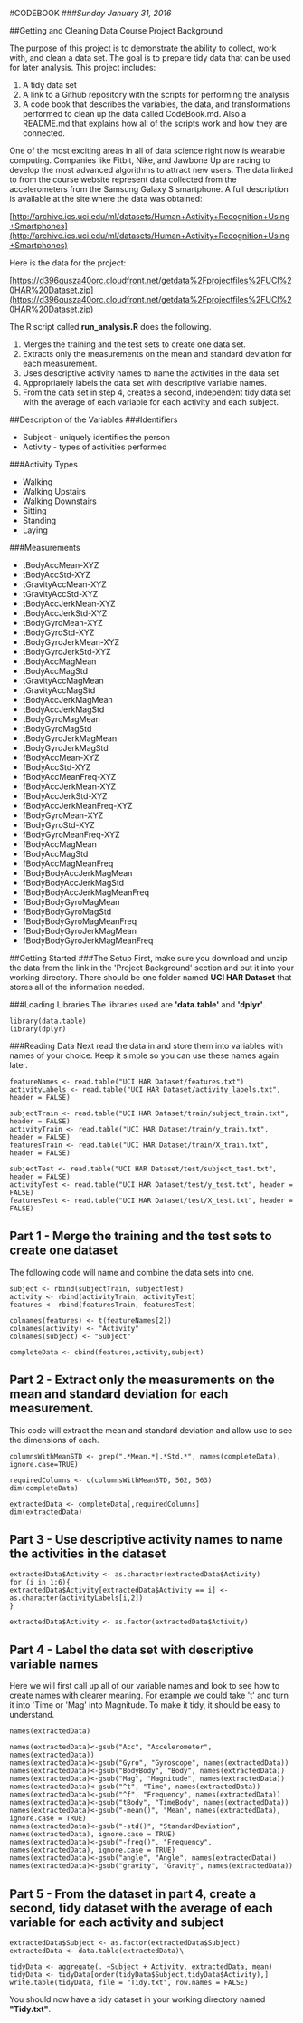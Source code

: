 #CODEBOOK
###*Sunday January 31, 2016*

##Getting and Cleaning Data Course Project Background

The purpose of this project is to demonstrate the ability to collect, work with, and clean a data set. The goal is to prepare tidy data that can be used for later analysis. This project includes: 

1. A tidy data set 
2. A link to a Github repository with the scripts for performing the analysis 
3. A code book that describes the variables, the data, and transformations performed to clean up the data called CodeBook.md. Also a README.md that explains how all of the scripts work and how they are connected.

One of the most exciting areas in all of data science right now is wearable computing. Companies like Fitbit, Nike, and Jawbone Up are racing to develop the most advanced algorithms to attract new users. The data linked to from the course website represent data collected from the accelerometers from the Samsung Galaxy S smartphone. A full description is available at the site where the data was obtained:

[http://archive.ics.uci.edu/ml/datasets/Human+Activity+Recognition+Using+Smartphones](http://archive.ics.uci.edu/ml/datasets/Human+Activity+Recognition+Using+Smartphones)

Here is the data for the project:

[https://d396qusza40orc.cloudfront.net/getdata%2Fprojectfiles%2FUCI%20HAR%20Dataset.zip](https://d396qusza40orc.cloudfront.net/getdata%2Fprojectfiles%2FUCI%20HAR%20Dataset.zip)

The R script called **run_analysis.R** does the following.

1. Merges the training and the test sets to create one data set.
2. Extracts only the measurements on the mean and standard deviation for each measurement.
3. Uses descriptive activity names to name the activities in the data set
4. Appropriately labels the data set with descriptive variable names.
5. From the data set in step 4, creates a second, independent tidy data set with the average of each variable for each activity and each subject.

##Description of the Variables
###Identifiers
* Subject - uniquely identifies the person
* Activity - types of activities performed

###Activity Types	
* Walking
* Walking Upstairs
* Walking Downstairs
* Sitting
* Standing
* Laying

###Measurements
* tBodyAccMean-XYZ
* tBodyAccStd-XYZ
* tGravityAccMean-XYZ
* tGravityAccStd-XYZ
* tBodyAccJerkMean-XYZ
* tBodyAccJerkStd-XYZ
* tBodyGyroMean-XYZ
* tBodyGyroStd-XYZ
* tBodyGyroJerkMean-XYZ
* tBodyGyroJerkStd-XYZ
* tBodyAccMagMean
* tBodyAccMagStd
* tGravityAccMagMean
* tGravityAccMagStd
* tBodyAccJerkMagMean
* tBodyAccJerkMagStd
* tBodyGyroMagMean
* tBodyGyroMagStd
* tBodyGyroJerkMagMean
* tBodyGyroJerkMagStd
* fBodyAccMean-XYZ
* fBodyAccStd-XYZ
* fBodyAccMeanFreq-XYZ
* fBodyAccJerkMean-XYZ
* fBodyAccJerkStd-XYZ
* fBodyAccJerkMeanFreq-XYZ
* fBodyGyroMean-XYZ
* fBodyGyroStd-XYZ
* fBodyGyroMeanFreq-XYZ
* fBodyAccMagMean
* fBodyAccMagStd
* fBodyAccMagMeanFreq
* fBodyBodyAccJerkMagMean
* fBodyBodyAccJerkMagStd
* fBodyBodyAccJerkMagMeanFreq
* fBodyBodyGyroMagMean
* fBodyBodyGyroMagStd
* fBodyBodyGyroMagMeanFreq
* fBodyBodyGyroJerkMagMean
* fBodyBodyGyroJerkMagMeanFreq

##Getting Started
###The Setup
First, make sure you download and unzip the data from the link in the 'Project Background' section and put it into your working directory. There should be one folder named **UCI HAR Dataset** that stores all of the information needed.

###Loading Libraries
The libraries used are **'data.table'** and **'dplyr'**.
    
    library(data.table)
    library(dplyr)

###Reading Data
Next read the data in and store them into variables with names of your choice. Keep it simple so you can use these names again later.

    featureNames <- read.table("UCI HAR Dataset/features.txt")
    activityLabels <- read.table("UCI HAR Dataset/activity_labels.txt", header = FALSE)
    
    subjectTrain <- read.table("UCI HAR Dataset/train/subject_train.txt", header = FALSE)
    activityTrain <- read.table("UCI HAR Dataset/train/y_train.txt", header = FALSE)
    featuresTrain <- read.table("UCI HAR Dataset/train/X_train.txt", header = FALSE)
    
    subjectTest <- read.table("UCI HAR Dataset/test/subject_test.txt", header = FALSE)
    activityTest <- read.table("UCI HAR Dataset/test/y_test.txt", header = FALSE)
    featuresTest <- read.table("UCI HAR Dataset/test/X_test.txt", header = FALSE)

## Part 1 - Merge the training and the test sets to create one dataset
The following code will name and combine the data sets into one.

    subject <- rbind(subjectTrain, subjectTest)
    activity <- rbind(activityTrain, activityTest)
    features <- rbind(featuresTrain, featuresTest)
    
    colnames(features) <- t(featureNames[2])
    colnames(activity) <- "Activity"
    colnames(subject) <- "Subject"
    
    completeData <- cbind(features,activity,subject)

## Part 2 - Extract only the measurements on the mean and standard deviation for each measurement.
This code will extract the mean and standard deviation and allow use to see the dimensions of each.

    columnsWithMeanSTD <- grep(".*Mean.*|.*Std.*", names(completeData), ignore.case=TRUE)

    requiredColumns <- c(columnsWithMeanSTD, 562, 563)
    dim(completeData)

    extractedData <- completeData[,requiredColumns]
    dim(extractedData)

## Part 3 - Use descriptive activity names to name the activities in the dataset

    extractedData$Activity <- as.character(extractedData$Activity)
    for (i in 1:6){
    extractedData$Activity[extractedData$Activity == i] <- as.character(activityLabels[i,2])
    }
    
    extractedData$Activity <- as.factor(extractedData$Activity)

## Part 4 - Label the data set with descriptive variable names
Here we will first call up all of our variable names and look to see how to create names with clearer meaning. For example we could take 't' and turn it into 'Time or 'Mag' into Magnitude. To make it tidy, it should be easy to understand.

    names(extractedData)

    names(extractedData)<-gsub("Acc", "Accelerometer", names(extractedData))
    names(extractedData)<-gsub("Gyro", "Gyroscope", names(extractedData))
    names(extractedData)<-gsub("BodyBody", "Body", names(extractedData))
    names(extractedData)<-gsub("Mag", "Magnitude", names(extractedData))
    names(extractedData)<-gsub("^t", "Time", names(extractedData))
    names(extractedData)<-gsub("^f", "Frequency", names(extractedData))
    names(extractedData)<-gsub("tBody", "TimeBody", names(extractedData))
    names(extractedData)<-gsub("-mean()", "Mean", names(extractedData), ignore.case = TRUE)
    names(extractedData)<-gsub("-std()", "StandardDeviation", names(extractedData), ignore.case = TRUE)
    names(extractedData)<-gsub("-freq()", "Frequency", names(extractedData), ignore.case = TRUE)
    names(extractedData)<-gsub("angle", "Angle", names(extractedData))
    names(extractedData)<-gsub("gravity", "Gravity", names(extractedData))

## Part 5 - From the dataset in part 4, create a second, tidy dataset with the average of each variable for each activity and subject

    extractedData$Subject <- as.factor(extractedData$Subject)
    extractedData <- data.table(extractedData)\

    tidyData <- aggregate(. ~Subject + Activity, extractedData, mean)
    tidyData <- tidyData[order(tidyData$Subject,tidyData$Activity),]
    write.table(tidyData, file = "Tidy.txt", row.names = FALSE)

You should now have a tidy dataset in your working directory named **"Tidy.txt"**.